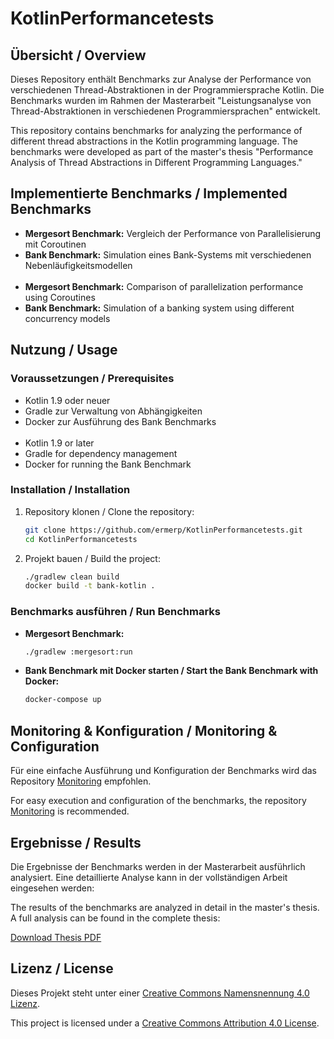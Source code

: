 # KotlinPerformancetests

## Übersicht / Overview
Dieses Repository enthält Benchmarks zur Analyse der Performance von verschiedenen Thread-Abstraktionen in der Programmiersprache Kotlin. Die Benchmarks wurden im Rahmen der Masterarbeit "Leistungsanalyse von Thread-Abstraktionen in verschiedenen Programmiersprachen" entwickelt.

This repository contains benchmarks for analyzing the performance of different thread abstractions in the Kotlin programming language. The benchmarks were developed as part of the master's thesis "Performance Analysis of Thread Abstractions in Different Programming Languages."

## Implementierte Benchmarks / Implemented Benchmarks
- **Mergesort Benchmark:** Vergleich der Performance von Parallelisierung mit Coroutinen
- **Bank Benchmark:** Simulation eines Bank-Systems mit verschiedenen Nebenläufigkeitsmodellen
  <br/><br/>
- **Mergesort Benchmark:** Comparison of parallelization performance using Coroutines
- **Bank Benchmark:** Simulation of a banking system using different concurrency models

## Nutzung / Usage
### Voraussetzungen / Prerequisites
- Kotlin 1.9 oder neuer
- Gradle zur Verwaltung von Abhängigkeiten
- Docker zur Ausführung des Bank Benchmarks
  <br/><br/>
- Kotlin 1.9 or later
- Gradle for dependency management
- Docker for running the Bank Benchmark

### Installation / Installation
1. Repository klonen / Clone the repository:
   ```sh
   git clone https://github.com/ermerp/KotlinPerformancetests.git
   cd KotlinPerformancetests
   ```
2. Projekt bauen / Build the project:
   ```sh
   ./gradlew clean build
   docker build -t bank-kotlin .
   ```

### Benchmarks ausführen / Run Benchmarks
- **Mergesort Benchmark:**
   ```sh
   ./gradlew :mergesort:run
   ```
- **Bank Benchmark mit Docker starten / Start the Bank Benchmark with Docker:**
   ```sh
   docker-compose up
   ```

## Monitoring & Konfiguration / Monitoring & Configuration
Für eine einfache Ausführung und Konfiguration der Benchmarks wird das Repository [Monitoring](https://github.com/ermerp/Monitoring) empfohlen.

For easy execution and configuration of the benchmarks, the repository [Monitoring](https://github.com/ermerp/Monitoring) is recommended.

## Ergebnisse / Results
Die Ergebnisse der Benchmarks werden in der Masterarbeit ausführlich analysiert. Eine detaillierte Analyse kann in der vollständigen Arbeit eingesehen werden:

The results of the benchmarks are analyzed in detail in the master's thesis. A full analysis can be found in the complete thesis:

[Download Thesis PDF](https://github.com/ermerp/masterthesis/releases/latest/download/performancevergleich.pdf)

## Lizenz / License
Dieses Projekt steht unter einer [Creative Commons Namensnennung 4.0 Lizenz](https://creativecommons.org/licenses/by/4.0/deed.de).

This project is licensed under a [Creative Commons Attribution 4.0 License](https://creativecommons.org/licenses/by/4.0/deed.en).
